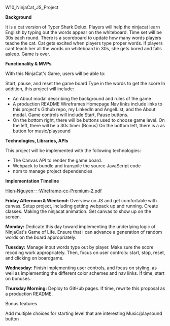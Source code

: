W10_NinjaCat_JS_Project

**Background**

It is a cat version of Typer Shark Delux. Players will help the ninjacat learn English by typing out the words appear on the whiteboard. Time set will be 30s each round. There is a scoreboard to update how many words players teache the cat. Cat gets excited when players type proper words. If players cant teach her all the words on whiteboard in 30s, she gets bored and falls asleep. Game is over.

**Functionality & MVPs**

With this NinjaCat's Game, users will be able to:

Start, pause, and reset the game board Type in the words to get the score In addition, this project will include:

* An About modal describing the background and rules of the game 
* A production README Wireframes Homepage Nav links include links to this project's Github repo, my LinkedIn and AngelList, and the About modal. Game controls will include Start, Pause buttons. 
* On the bottom right, there will be buttons used to choose game level. On the left, there will be a 30s timer (Bonus) On the bottom left, there is a as button for music/playsound

**Technologies, Libraries, APIs**

This project will be implemented with the following technologies:

* The Canvas API to render the game board.
* Webpack to bundle and transpile the source JavaScript code 
* npm to manage project dependencies

**Implementation Timeline**

[Hien-Nguyen---Wireframe-cc-Premium-2.pdf](https://github.com/meeke198/W10_NinjaCat_JS_Project/files/7313616/Hien-Nguyen---Wireframe-cc-Premium-2.pdf)

**Friday Afternoon & Weekend:** 
Overview on JS and get comfortable with canvas. 
Setup project, including getting webpack up and running. 
Create classes. 
Making the ninjacat animation. 
Get canvas to show up on the screen.

**Monday:** Dedicate this day toward implementing the underlying logic of NinjaCat's Game of Life. Ensure that I can advance a generation of random words on the board appropriately.

**Tuesday:** Manage input words type out by player. Make sure the score recoding work appropriately. Then, focus on user controls: start, stop, reset, and clicking on boardgame.

**Wednesday:** Finish implementing user controls, and focus on styling, as well as implementing the different color schemes and nav links. If time, start on bonuses.

**Thursday Morning:** Deploy to GitHub pages. If time, rewrite this proposal as a production README.

Bonus features

Add multiple choices for starting level that are interesting Music/playsound button
